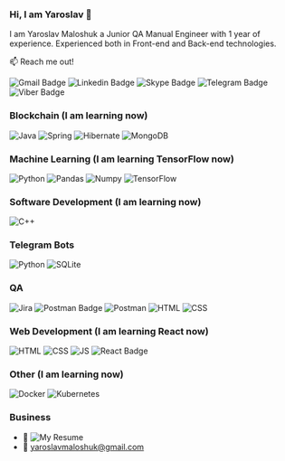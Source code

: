 ### Hi, I am Yaroslav 👋

I am Yaroslav Maloshuk a Junior QA Manual Engineer with 1 year of experience. Experienced both in Front-end and Back-end technologies. 

📫 Reach me out!

![Gmail Badge](https://img.shields.io/badge/Gmail-EA4335?style=for-the-badge&logo=gmail&logoColor=EA4335&labelColor=black&color=EA4335)
![Linkedin Badge](https://img.shields.io/badge/Linkedin-0A66C2?style=for-the-badge&logo=linkedin&logoColor=0A66C2&labelColor=black&color=0A66C2)
![Skype Badge](https://img.shields.io/badge/Skype-00AFF0?style=for-the-badge&logo=skype&logoColor=00AFF0&labelColor=black&color=00AFF0)
![Telegram Badge](https://img.shields.io/badge/Telegram-26A5E4?style=for-the-badge&logo=telegram&logoColor=26A5E4&labelColor=black&color=26A5E4) 
![Viber Badge](https://img.shields.io/badge/Viber-7360F2?style=for-the-badge&logo=viber&logoColor=7360F2&labelColor=black&color=7360F2)

### Blockchain (I am learning now)
![Java](https://img.shields.io/badge/Java-orange?style=for-the-badge&logo=openjdk&logoColor=orange&labelColor=black&color=orange)
![Spring](https://img.shields.io/badge/spring-6DB33F?style=for-the-badge&logo=spring&logoColor=6DB33F&labelColor=black&color=6DB33F)
![Hibernate](https://img.shields.io/badge/Hibernate-59666C?style=for-the-badge&logo=Hibernate&logoColor=59666C&labelColor=black&color=59666C)
![MongoDB](https://img.shields.io/badge/MongoDB-47A248?style=for-the-badge&logo=mongodb&logoColor=47A248&labelColor=black&color=47A248)
### Machine Learning (I am learning TensorFlow now)
![Python](https://img.shields.io/badge/Python-yellow?style=for-the-badge&logo=python&logoColor=yellow&labelColor=black&color=yellow)
![Pandas](https://img.shields.io/badge/Pandas-150458?style=for-the-badge&logo=Pandas&logoColor=black&labelColor=white&color=150458)
![Numpy](https://img.shields.io/badge/Numpy-013243?style=for-the-badge&logo=Numpy&logoColor=black&labelColor=white&color=013243)
![TensorFlow](https://img.shields.io/badge/TensorFlow-orange?style=for-the-badge&logo=TensorFlow&logoColor=%23FF6F00&labelColor=black&color=%23FF6F00)
### Software Development (I am learning now)
![C++](https://img.shields.io/badge/C++-00599C?style=for-the-badge&logo=C%2B%2B&logoColor=00599C&labelColor=black&color=00599C)
### Telegram Bots
![Python](https://img.shields.io/badge/Python-yellow?style=for-the-badge&logo=python&logoColor=yellow&labelColor=black&color=yellow)
![SQLite](https://img.shields.io/badge/sqlite-003B57?style=for-the-badge&logo=sqlite&logoColor=003B57&labelColor=black&color=003B57)
### QA
![Jira](https://img.shields.io/badge/Jira-blue?style=for-the-badge&logo=jira&logoColor=%230052CC&labelColor=black&color=%230052CC)
![Postman Badge](https://img.shields.io/badge/Postman-FF6C37?logo=postman&logoColor=fff&style=for-the-badge)
![Postman](https://img.shields.io/badge/Postman-FF6C37?style=for-the-badge&logo=jira&logoColor=FF6C37&labelColor=black&color=FF6C37)
![HTML](https://img.shields.io/badge/HTML-orange?style=for-the-badge&logo=Html5&logoColor=%23E34F26&labelColor=black&color=%23E34F26)
![CSS](https://img.shields.io/badge/CSS-blue?style=for-the-badge&logo=css3&logoColor=%231572B6&labelColor=black&color=%231572B6)
### Web Development (I am learning React now)
![HTML](https://img.shields.io/badge/HTML-orange?style=for-the-badge&logo=Html5&logoColor=%23E34F26&labelColor=black&color=%23E34F26)
![CSS](https://img.shields.io/badge/CSS-blue?style=for-the-badge&logo=css3&logoColor=%231572B6&labelColor=black&color=%231572B6)
![JS](https://img.shields.io/badge/JavaScript-yellow?style=for-the-badge&logo=JavaScript&logoColor=%23F7DF1E&labelColor=black&color=%23F7DF1E)
![React Badge](https://img.shields.io/badge/React-61DAFB?logo=react&logoColor=000&style=for-the-badge)
### Other (I am learning now)
![Docker](https://img.shields.io/badge/docker-%230db7ed.svg?style=for-the-badge&logo=docker&logoColor=white)
![Kubernetes](https://img.shields.io/badge/kubernetes-%23326ce5.svg?style=for-the-badge&logo=kubernetes&logoColor=white)
### Business
- 📎 ![My Resume](https://docs.google.com/document/d/1GdjO9rfawxx1dXq9qXfEKiLFHpBbTpFyCZK393zdYYg/edit?usp=sharing)
- 📧 yaroslavmaloshuk@gmail.com
  

